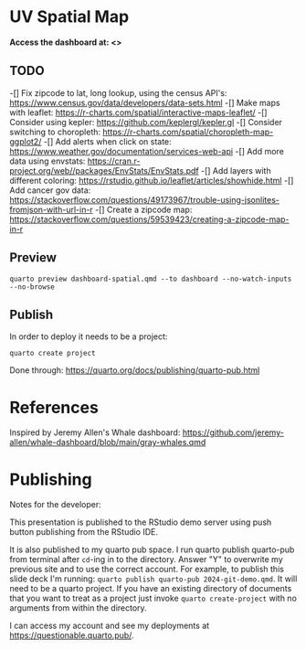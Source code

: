 # UV Spatial Map 

**Access the dashboard at: <>**


## TODO

-[] Fix zipcode to lat, long lookup, using the census API's: <https://www.census.gov/data/developers/data-sets.html> 
-[] Make maps with leaflet: <https://r-charts.com/spatial/interactive-maps-leaflet/> 
-[] Consider using kepler: <https://github.com/keplergl/kepler.gl> 
-[] Consider switching to choropleth: <https://r-charts.com/spatial/choropleth-map-ggplot2/> 
-[] Add alerts when click on state: <https://www.weather.gov/documentation/services-web-api> 
-[] Add more data using envstats: <https://cran.r-project.org/web//packages/EnvStats/EnvStats.pdf> 
-[] Add layers with different coloring: <https://rstudio.github.io/leaflet/articles/showhide.html> 
-[] Add cancer gov data: <https://stackoverflow.com/questions/49173967/trouble-using-jsonlites-fromjson-with-url-in-r> 
-[] Create a zipcode map: <https://stackoverflow.com/questions/59539423/creating-a-zipcode-map-in-r> 


## Preview

```
quarto preview dashboard-spatial.qmd --to dashboard --no-watch-inputs --no-browse
```

## Publish

In order to deploy it needs to be a project: 
```
quarto create project 
```

Done through: <https://quarto.org/docs/publishing/quarto-pub.html> 

# References 

Inspired by Jeremy Allen's Whale dashboard: <https://github.com/jeremy-allen/whale-dashboard/blob/main/gray-whales.qmd> 

# Publishing

Notes for the developer:

This presentation is published to the RStudio demo server using push button publishing from the RStudio IDE.

It is also published to my quarto pub space. I run quarto publish quarto-pub from terminal after `cd`-ing in to the directory. Answer "Y" to overwrite my previous site and to use the correct account. For example, to publish this slide deck I'm running: `quarto publish quarto-pub 2024-git-demo.qmd`. It will need to be a quarto project. If you have an existing directory of documents that you want to treat as a project just invoke `quarto create-project` with no arguments from within the directory.

I can access my account and see my deployments at https://questionable.quarto.pub/.
